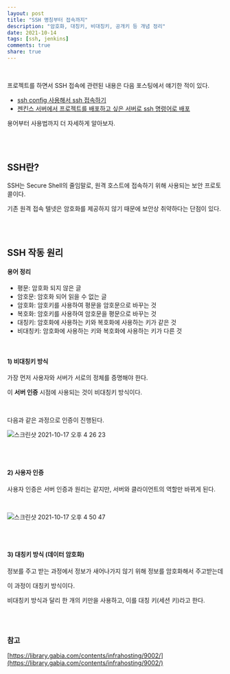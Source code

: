 ```yaml
---
layout: post
title: "SSH 명칭부터 접속까지"
description: "암호화, 대칭키, 비대칭키, 공개키 등 개념 정리"
date: 2021-10-14
tags: [ssh, jenkins]
comments: true
share: true
---
```

<br />

프로젝트를 하면서 SSH 접속에 관련된 내용은 다음 포스팅에서 얘기한 적이 있다.

* [ssh config 사용해서 ssh 접속하기](https://hyerin6.github.io/2021-01-15/ssh-config/)
* [젠킨스 서버에서 프로젝트를 배포하고 싶은 서버로 ssh 명령어로 배포](https://hyerin6.github.io/2020-04-24/0424/)

용어부터 사용법까지 더 자세하게 알아보자.

<br /> 
<br />

## SSH란?

SSH는 Secure Shell의 줄임말로, 원격 호스트에 접속하기 위해 사용되는 보안 프로토콜이다.

기존 원격 접속 텔넷은 암호화를 제공하지 않기 때문에 보안상 취약하다는 단점이 있다.

<br />
<br />

## SSH 작동 원리

#### 용어 정리

- 평문: 암호화 되지 않은 글
- 암호문: 암호화 되어 읽을 수 없는 글
- 암호화: 암호키를 사용하여 평문을 암호문으로 바꾸는 것
- 복호화: 암호키를 사용하여 암호문을 평문으로 바꾸는 것
- 대칭키: 암호화에 사용하는 키와 복호화에 사용하는 키가 같은 것
- 비대칭키: 암호화에 사용하는 키와 복호화에 사용하는 키가 다른 것

<br />

#### 1) 비대칭키 방식

가장 먼저 사용자와 서버가 서로의 정체를 증명해야 한다.

이 **서버 인증** 시점에 사용되는 것이 비대칭키 방식이다.

<br />

다음과 같은 과정으로 인증이 진행된다.

![스크린샷 2021-10-17 오후 4 26 23](https://user-images.githubusercontent.com/33855307/137616683-a4ff545f-a846-47c2-9668-dd5493ac93a2.png)

<br />
<br />

#### 2) 사용자 인증

사용자 인증은 서버 인증과 원리는 같지만, 서버와 클라이언트의 역할만 바뀌게 된다.

<br />

![스크린샷 2021-10-17 오후 4 50 47](https://user-images.githubusercontent.com/33855307/137617402-73afbd0d-fead-4468-85f9-fb30939e8120.png)

<br />
<br />

#### 3) 대칭키 방식 (데이터 암호화)

정보를 주고 받는 과정에서 정보가 새어나가지 않기 위해 정보를 암호화해서 주고받는데

이 과정이 대칭키 방식이다.

비대칭키 방식과 달리 한 개의 키만을 사용하고, 이를 대칭 키(세션 키)라고 한다.

<br />
<br />

### 참고

[https://library.gabia.com/contents/infrahosting/9002/](https://library.gabia.com/contents/infrahosting/9002/)
